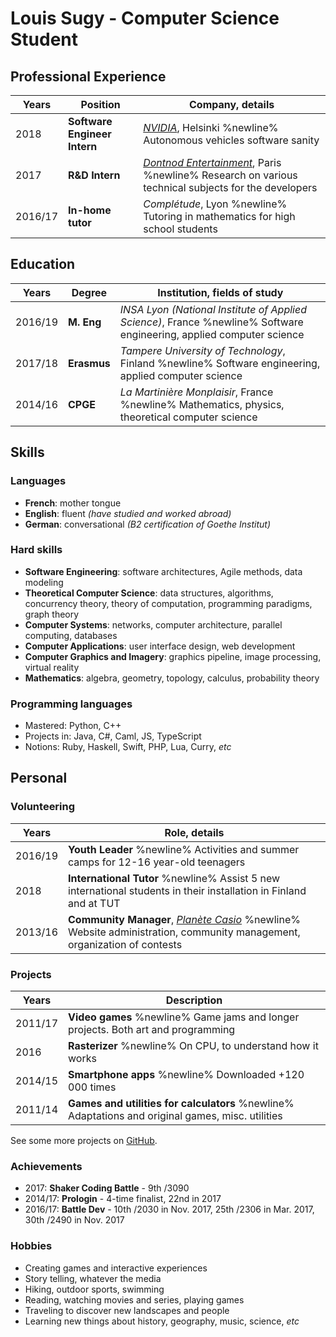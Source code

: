 # Louis Sugy - Computer Science Student


## Professional Experience

| Years | Position | Company, details |
| ----- | -------- | ---------------- |
| 2018 | **Software Engineer Intern** | *[NVIDIA](https://en.wikipedia.org/wiki/Nvidia)*, Helsinki %newline% Autonomous vehicles software sanity
| 2017 | **R&D Intern** | *[Dontnod Entertainment](https://en.wikipedia.org/wiki/Dontnod_Entertainment)*, Paris %newline% Research on various technical subjects for the developers
| 2016/17 | **In-home tutor** | *Complétude*, Lyon %newline% Tutoring in mathematics for high school students


## Education

| Years | Degree | Institution, fields of study |
| ----- | ------ | ---------------------------- |
| 2016/19 | **M. Eng** | *INSA Lyon (National Institute of Applied Science)*, France %newline% Software engineering, applied computer science
| 2017/18 | **Erasmus** | *Tampere University of Technology*, Finland %newline% Software engineering, applied computer science
| 2014/16 | **CPGE** | *La Martinière Monplaisir*, France %newline% Mathematics, physics, theoretical computer science


## Skills

### Languages

 - **French**: mother tongue
 - **English**: fluent *(have studied and worked abroad)*
 - **German**: conversational *(B2 certification of Goethe Institut)*

### Hard skills

 - **Software Engineering**: software architectures, Agile methods, data modeling
 - **Theoretical Computer Science**: data structures, algorithms, concurrency theory, theory of computation, programming paradigms, graph theory
 - **Computer Systems**: networks, computer architecture, parallel computing, databases
 - **Computer Applications**: user interface design, web development
 - **Computer Graphics and Imagery**: graphics pipeline, image processing, virtual reality
 - **Mathematics**: algebra, geometry, topology, calculus, probability theory

### Programming languages

 - Mastered: Python, C++
 - Projects in: Java, C#, Caml, JS, TypeScript
 - Notions: Ruby, Haskell, Swift, PHP, Lua, Curry, *etc*

## Personal

### Volunteering

| Years | Role, details |
| ----- | ------------- |
| 2016/19 | **Youth Leader** %newline% Activities and summer camps for 12-16 year-old teenagers |
| 2018 | **International Tutor** %newline% Assist 5 new international students in their installation in Finland and at TUT |
| 2013/16 | **Community Manager**, *[Planète Casio](https://www.planet-casio.com)* %newline% Website administration, community management, organization of contests |


### Projects

| Years | Description |
| ----- | ------------- |
| 2011/17 | **Video games** %newline% Game jams and longer projects. Both art and programming |
| 2016 | **Rasterizer** %newline% On CPU, to understand how it works |
| 2014/15 | **Smartphone apps** %newline% Downloaded +120 000 times |
| 2011/14 | **Games and utilities for calculators** %newline% Adaptations and original games, misc. utilities |

See some more projects on [GitHub](https://github.com/Nyrio/).


### Achievements

 - 2017: **Shaker Coding Battle** - 9th /3090
 - 2014/17: **Prologin** - 4-time finalist, 22nd in 2017
 - 2016/17: **Battle Dev** - 10th /2030 in Nov. 2017, 25th /2306 in Mar. 2017, 30th /2490 in Nov. 2017

### Hobbies

 - Creating games and interactive experiences
 - Story telling, whatever the media
 - Hiking, outdoor sports, swimming
 - Reading, watching movies and series, playing games
 - Traveling to discover new landscapes and people
 - Learning new things about history, geography, music, science, *etc*
